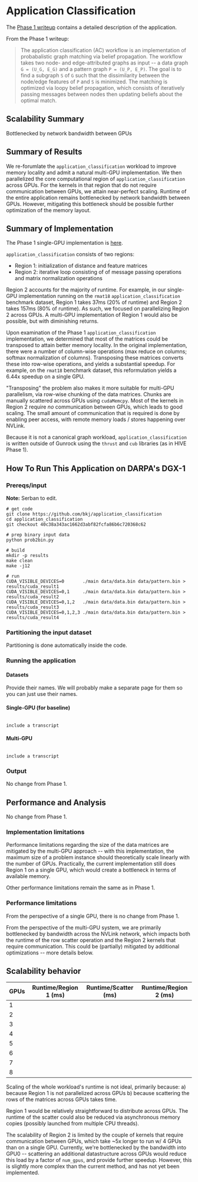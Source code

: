 # Application Classification

The [Phase 1 writeup]((../hive/hive_application_classification.md)) contains a detailed description of the application.

From the Phase 1 writeup:

> The application classification (AC) workflow is an implementation of probabalistic graph matching via belief propagation.  The workflow takes two node- and edge-attributed graphs as input -- a data graph `G = (U_G, E_G)` and a pattern graph `P = (U_P, E_P)`.  The goal is to find a subgraph `S` of `G` such that the dissimilarity between the node/edge features of `P` and `S` is minimized. The matching is optimized via loopy belief propagation, which consists of iteratively passing messages between nodes then updating beliefs about the optimal match.

## Scalability Summary

Bottlenecked by network bandwidth between GPUs

## Summary of Results

We re-forumlate the `application_classification` workload to improve memory locality and admit a natural multi-GPU implementation.  We then parallelized the core computational region of `application_classification` across GPUs.  For the kernels in that region that do not require communication between GPUs, we attain near-perfect scaling.  Runtime of the entire application remains bottlenecked by network bandwidth between GPUs.  However, mitigating this bottleneck should be possible further optimization of the memory layout.

## Summary of Implementation

The Phase 1 single-GPU implementation is [here](../hive/hive_application_classification.md).

`application_classification` consists of two regions:
  - Region 1: initialization of distance and feature matrices
  - Region 2: iterative loop consisting of of message passing operations and matrix normalization operations

Region 2 accounts for the majority of runtime.  For example, in our single-GPU implementation running on the `rmat18` `application_classification` benchmark dataset, Region 1 takes 37ms (20% of runtime) and Region 2 takes 157ms (80% of runtime).  As such, we focused on parallelizing Region 2 across GPUs.  A multi-GPU implementation of Region 1 would also be possible, but with diminishing returns.

Upon examination of the Phase 1 `application_classification` implementation, we determined that most of the matrices could be transposed to attain better memory locality.  In the original implementation, there were a number of column-wise operations (max reduce on columns; softmax normalization of columns).  Transposing these matrices converts these into row-wise operations, and yields a substantial speedup.  For example, on the `rmat18` benchmark dataset, this reformulation yields a 6.44x speedup on a single GPU.

"Transposing" the problem also makes it more suitable for multi-GPU parallelism, via row-wise chunking of the data matrices.  Chunks are manually scattered across GPUs using `cudaMemcpy`.  Most of the kernels in Region 2 require _no_ communication between GPUs, which leads to good scaling.  The small amount of communication that is required is done by enabling peer access, with remote memory loads / stores happening over NVLink.

Because it is not a canonical graph workload, `application_classification` is written outside of Gunrock using the `thrust` and `cub` libraries (as in HIVE Phase 1).

## How To Run This Application on DARPA's DGX-1

### Prereqs/input

__Note:__ Serban to edit.

```
# get code
git clone https://github.com/bkj/application_classification
cd application_classification
git checkout 40c38a343ac1662d3abf82fcfa86b6c720368c62

# prep binary input data
python prob2bin.py

# build
mkdir -p results
make clean
make -j12

# run
CUDA_VISIBLE_DEVICES=0       ./main data/data.bin data/pattern.bin > results/cuda_result1
CUDA_VISIBLE_DEVICES=0,1     ./main data/data.bin data/pattern.bin > results/cuda_result2
CUDA_VISIBLE_DEVICES=0,1,2   ./main data/data.bin data/pattern.bin > results/cuda_result3
CUDA_VISIBLE_DEVICES=0,1,2,3 ./main data/data.bin data/pattern.bin > results/cuda_result4
```

### Partitioning the input dataset

Partitioning is done automatically inside the code.

### Running the application

#### Datasets

Provide their names. We will probably make a separate page for them so you can just use their names.

#### Single-GPU (for baseline)

<code>
include a transcript
</code>

#### Multi-GPU

<code>
include a transcript
</code>

### Output

No change from Phase 1.

## Performance and Analysis

No change from Phase 1.

### Implementation limitations

Performance limitations regarding the size of the data matrices are mitigated by the multi-GPU approach -- with this implementation, the maximum size of a problem instance should theoretically scale linearly with the number of GPUs.  Practically, the current implementation still does Region 1 on a single GPU, which would create a bottleneck in terms of available memory.

Other performance limitations remain the same as in Phase 1.

### Performance limitations

From the perspective of a single GPU, there is no change from Phase 1.

From the perspective of the multi-GPU system, we are primarily bottlenecked by bandwidth across the NVLink network, which impacts both the runtime of the row scatter operation and the Region 2 kernels that require communication.  This could be (partially) mitigated by additional optimizations -- more details below.

## Scalability behavior

| GPUs | Runtime/Region 1 (ms) | Runtime/Scatter (ms) | Runtime/Region 2 (ms) |
|------|-----------------------|----------------------| ----------------------|
| 1    |                       |                      |                       |
| 2    |                       |                      |                       |
| 3    |                       |                      |                       |
| 4    |                       |                      |                       |
| 5    |                       |                      |                       |
| 6    |                       |                      |                       |
| 7    |                       |                      |                       |
| 8    |                       |                      |                       |

Scaling of the whole workload's runtime is not ideal, primarily because:
  a) because Region 1 is not parallelized across GPUs
  b) because scattering the rows of the matrices across GPUs takes time.

Region 1 would be relatively straightforward to distribute across GPUs.  The runtime of the scatter could also be reduced via asynchronous memory copies (possibly launched from multiple CPU threads).

The scalability of Region 2 is limited by the couple of kernels that require communication between GPUs, which take ~5x longer to run w/ 4 GPUs than on a single GPU.  Currently, we're bottlenecked by the bandwidth into GPU0 -- scattering an additional datastructure across GPUs would reduce this load by a factor of `num_gpus`, and provide further speedup.  However, this is slightly more complex than the current method, and has not yet been implemented.
